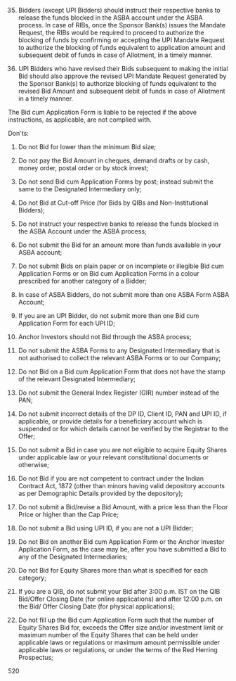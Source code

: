 35. Bidders (except UPI Bidders) should instruct their respective banks to release the funds blocked in the ASBA account under the ASBA process. In case of RIBs, once the Sponsor Bank(s) issues the Mandate Request, the RIBs would be required to proceed to authorize the blocking of funds by confirming or accepting the UPI Mandate Request to authorize the blocking of funds equivalent to application amount and subsequent debit of funds in case of Allotment, in a timely manner.

36. UPI Bidders who have revised their Bids subsequent to making the initial Bid should also approve the revised UPI Mandate Request generated by the Sponsor Bank(s) to authorize blocking of funds equivalent to the revised Bid Amount and subsequent debit of funds in case of Allotment in a timely manner.

The Bid cum Application Form is liable to be rejected if the above instructions, as applicable, are not complied with.

Don'ts:

1. Do not Bid for lower than the minimum Bid size;

2. Do not pay the Bid Amount in cheques, demand drafts or by cash, money order, postal order or by stock invest;

3. Do not send Bid cum Application Forms by post; instead submit the same to the Designated Intermediary only;

4. Do not Bid at Cut-off Price (for Bids by QIBs and Non-Institutional Bidders);

5. Do not instruct your respective banks to release the funds blocked in the ASBA Account under the ASBA process;

6. Do not submit the Bid for an amount more than funds available in your ASBA account;

7. Do not submit Bids on plain paper or on incomplete or illegible Bid cum Application Forms or on Bid cum Application Forms in a colour prescribed for another category of a Bidder;

8. In case of ASBA Bidders, do not submit more than one ASBA Form ASBA Account;

9. If you are an UPI Bidder, do not submit more than one Bid cum Application Form for each UPI ID;

10. Anchor Investors should not Bid through the ASBA process;

11. Do not submit the ASBA Forms to any Designated Intermediary that is not authorised to collect the relevant ASBA Forms or to our Company;

12. Do not Bid on a Bid cum Application Form that does not have the stamp of the relevant Designated Intermediary;

13. Do not submit the General Index Register (GIR) number instead of the PAN;

14. Do not submit incorrect details of the DP ID, Client ID, PAN and UPI ID, if applicable, or provide details for a beneficiary account which is suspended or for which details cannot be verified by the Registrar to the Offer;

15. Do not submit a Bid in case you are not eligible to acquire Equity Shares under applicable law or your relevant constitutional documents or otherwise;

16. Do not Bid if you are not competent to contract under the Indian Contract Act, 1872 (other than minors having valid depository accounts as per Demographic Details provided by the depository);

17. Do not submit a Bid/revise a Bid Amount, with a price less than the Floor Price or higher than the Cap Price;

18. Do not submit a Bid using UPI ID, if you are not a UPI Bidder;

19. Do not Bid on another Bid cum Application Form or the Anchor Investor Application Form, as the case may be, after you have submitted a Bid to any of the Designated Intermediaries;

20. Do not Bid for Equity Shares more than what is specified for each category;

21. If you are a QIB, do not submit your Bid after 3:00 p.m. IST on the QIB Bid/Offer Closing Date (for online applications) and after 12:00 p.m. on the Bid/ Offer Closing Date (for physical applications);

22. Do not fill up the Bid cum Application Form such that the number of Equity Shares Bid for, exceeds the Offer size and/or investment limit or maximum number of the Equity Shares that can be held under applicable laws or regulations or maximum amount permissible under applicable laws or regulations, or under the terms of the Red Herring Prospectus;

520
